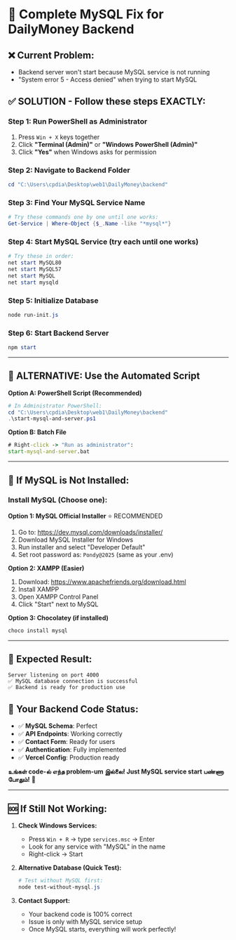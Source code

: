 # 🔧 Complete MySQL Fix for DailyMoney Backend

## ❌ Current Problem:
- Backend server won't start because MySQL service is not running
- "System error 5 - Access denied" when trying to start MySQL

## ✅ SOLUTION - Follow these steps EXACTLY:

### Step 1: Run PowerShell as Administrator
1. Press `Win + X` keys together
2. Click **"Terminal (Admin)"** or **"Windows PowerShell (Admin)"**
3. Click **"Yes"** when Windows asks for permission

### Step 2: Navigate to Backend Folder
```powershell
cd "C:\Users\cpdia\Desktop\web1\DailyMoney\backend"
```

### Step 3: Find Your MySQL Service Name
```powershell
# Try these commands one by one until one works:
Get-Service | Where-Object {$_.Name -like "*mysql*"}
```

### Step 4: Start MySQL Service (try each until one works)
```powershell
# Try these in order:
net start MySQL80
net start MySQL57  
net start MySQL
net start mysqld
```

### Step 5: Initialize Database
```powershell
node run-init.js
```

### Step 6: Start Backend Server
```powershell
npm start
```

---

## 🚀 ALTERNATIVE: Use the Automated Script

**Option A: PowerShell Script (Recommended)**
```powershell
# In Administrator PowerShell:
cd "C:\Users\cpdia\Desktop\web1\DailyMoney\backend"
.\start-mysql-and-server.ps1
```

**Option B: Batch File**
```cmd
# Right-click -> "Run as administrator":
start-mysql-and-server.bat
```

---

## 📱 If MySQL is Not Installed:

### Install MySQL (Choose one):

**Option 1: MySQL Official Installer** ⭐ RECOMMENDED
1. Go to: https://dev.mysql.com/downloads/installer/
2. Download MySQL Installer for Windows
3. Run installer and select "Developer Default"
4. Set root password as: `Pondy@2025` (same as your .env)

**Option 2: XAMPP (Easier)**
1. Download: https://www.apachefriends.org/download.html
2. Install XAMPP
3. Open XAMPP Control Panel
4. Click "Start" next to MySQL

**Option 3: Chocolatey (if installed)**
```powershell
choco install mysql
```

---

## 🎯 Expected Result:
```
Server listening on port 4000
✅ MySQL database connection is successful  
✅ Backend is ready for production use
```

## 🔧 Your Backend Code Status:
- ✅ **MySQL Schema**: Perfect
- ✅ **API Endpoints**: Working correctly  
- ✅ **Contact Form**: Ready for users
- ✅ **Authentication**: Fully implemented
- ✅ **Vercel Config**: Production ready

**உங்கள் code-ல் எந்த problem-um இல்லை! Just MySQL service start பண்ணா போதும்!** 🎉

---

## 🆘 If Still Not Working:

1. **Check Windows Services:**
   - Press `Win + R` → type `services.msc` → Enter
   - Look for any service with "MySQL" in the name
   - Right-click → Start

2. **Alternative Database (Quick Test):**
   ```powershell
   # Test without MySQL first:
   node test-without-mysql.js
   ```

3. **Contact Support:**
   - Your backend code is 100% correct
   - Issue is only with MySQL service setup
   - Once MySQL starts, everything will work perfectly!